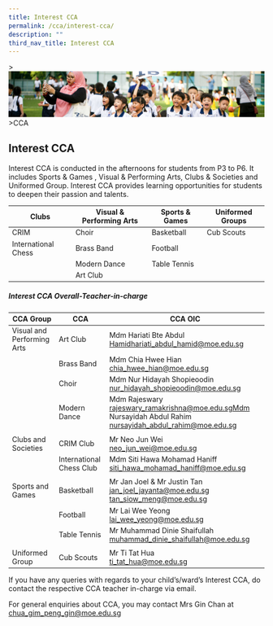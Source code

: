```yaml
---
title: Interest CCA
permalink: /cca/interest-cca/
description: ""
third_nav_title: Interest CCA
---
```

&gt;![](/images/CCA/CCA_02.jpg)
&gt;CCA

## Interest CCA
Interest CCA is conducted in the afternoons for students from P3 to P6. It includes Sports &amp; Games
, Visual &amp; Performing Arts, Clubs &amp; Societies and 
Uniformed Group. Interest CCA provides learning opportunities for students to deepen their passion and talents.


| Clubs | Visual &amp; Performing Arts | Sports &amp; Games  | Uniformed Groups |
| -------- | -------- | -------- | -------- |
|CRIM      | Choir     | Basketball     | Cub Scouts     |
| International Chess | Brass Band | Football |  |
|  | Modern Dance | Table Tennis|
||Art Club||

##### Interest CCA Overall-Teacher-in-charge

| CCA Group | CCA | CCA OIC |
| -------- | -------- | -------- |
| Visual and Performing Arts | Art Club |  Mdm Hariati Bte Abdul Hamidhariati_abdul_hamid@moe.edu.sg|
| |Brass Band | Mdm Chia Hwee Hian chia_hwee_hian@moe.edu.sg |
| |Choir  |Mdm Nur Hidayah Shopieoodin nur_hidayah_shopieoodin@moe.edu.sg|
| |Modern Dance  | Mdm Rajeswary rajeswary_ramakrishna@moe.edu.sgMdm Nursayidah Abdul Rahim nursayidah_abdul_rahim@moe.edu.sg |
||||
| Clubs and Societies |CRIM Club| Mr Neo Jun Wei <br>neo_jun_wei@moe.edu.sg|
|| International Chess Club |Mdm Siti Hawa Mohamad Haniff siti_hawa_mohamad_haniff@moe.edu.sg|
||||
| Sports and Games|Basketball |Mr Jan Joel &amp; Mr Justin Tan jan_joel_jayanta@moe.edu.sg tan_siow_meng@moe.edu.sg|
|| Football | Mr Lai Wee Yeong lai_wee_yeong@moe.edu.sg|
|| Table Tennis | Mr Muhammad Dinie Shaifullah muhammad_dinie_shaifullah@moe.edu.sg|
||||
| Uniformed Group | Cub Scouts | Mr Ti Tat Hua <br>ti_tat_hua@moe.edu.sg|

If you have any queries with regards to your child’s/ward’s Interest CCA, do contact the respective CCA teacher
in-charge via email. 

For general enquiries about CCA, you may contact Mrs Gin Chan at chua_gim_peng_gin@moe.edu.sg